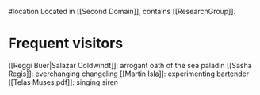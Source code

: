 #location 
Located in [[Second Domain]], contains [[ResearchGroup]].

# Frequent visitors
[[Reggi Buer|Salazar Coldwindt]]: arrogant oath of the sea paladin
[[Sasha Regis]]: everchanging changeling 
[[Martin Isla]]: experimenting bartender
[[Telas Muses.pdf]]: singing siren
